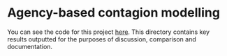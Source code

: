 # Agency-based contagion modelling


You can see the code for this project [here](https://github.com/ethankelly/research/tree/main/agency-project/src). This directory contains key results outputted for the purposes of discussion, comparison and documentation.